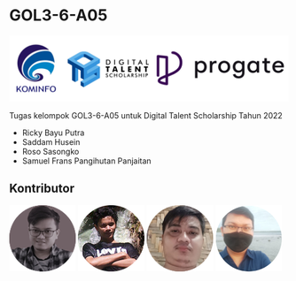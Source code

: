 # GOL3-6-A05

![DTS Kominfo](assets/img/dts.png)

Tugas kelompok GOL3-6-A05 untuk Digital Talent Scholarship Tahun 2022
- Ricky Bayu Putra
- Saddam Husein
- Roso Sasongko
- Samuel Frans Pangihutan Panjaitan
## Kontributor
![Kontributor](assets/img/ricky.png)
![](assets/img/saddam.png)
![Roso Sasongko](assets/img/roso.png)
![Samuel Frans Pangihutan Panjaitan](assets/img/samm.png)
